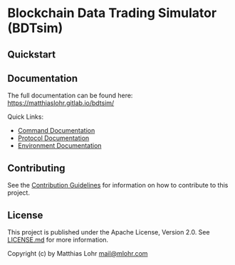 # Blockchain Data Trading Simulator (BDTsim)

## Quickstart

## Documentation

The full documentation can be found here: https://matthiaslohr.gitlab.io/bdtsim/

Quick Links:

  * [Command Documentation](https://matthiaslohr.gitlab.io/bdtsim/commands/)
  * [Protocol Documentation](https://matthiaslohr.gitlab.io/bdtsim/protocols/)
  * [Environment Documentation](https://matthiaslohr.gitlab.io/bdtsim/environments/)


## Contributing

See the [Contribution Guidelines](CONTRIBUTING.md) for information on how to contribute to this project.


## License

This project is published under the Apache License, Version 2.0.
See [LICENSE.md](LICENSE.md) for more information.

Copyright (c) by Matthias Lohr <mail@mlohr.com>
